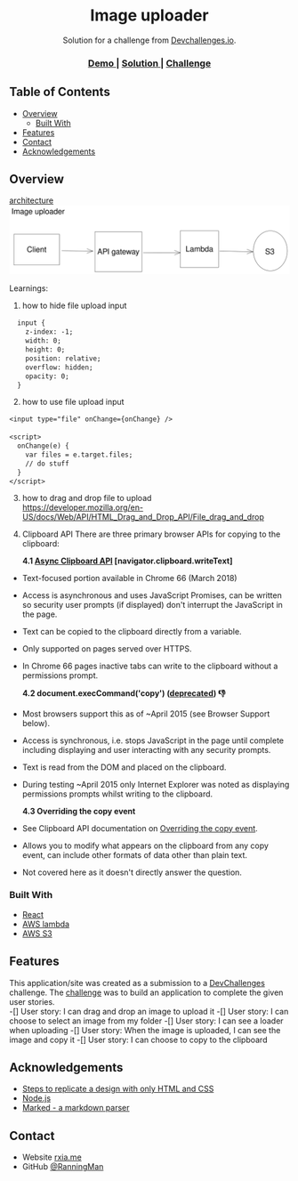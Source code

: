 <!-- Please update value in the {}  -->

<h1 align="center">Image uploader</h1>

<div align="center">
   Solution for a challenge from  <a href="http://devchallenges.io" target="_blank">Devchallenges.io</a>.
</div>

<div align="center">
  <h3>
    <a href="https://devchallenge-image-uploader.netlify.app/">
      Demo
    </a>
    <span> | </span>
    <a href="https://github.com/RanningMan/devchallenges/tree/main/image-uploader">
      Solution
    </a>
    <span> | </span>
    <a href="https://devchallenges.io/challenges/O2iGT9yBd6xZBrOcVirx">
      Challenge
    </a>
  </h3>
</div>

<!-- TABLE OF CONTENTS -->

## Table of Contents

- [Overview](#overview)
  - [Built With](#built-with)
- [Features](#features)
- [Contact](#contact)
- [Acknowledgements](#acknowledgements)

<!-- OVERVIEW -->

## Overview

[architecture](./architecture.svg)
<img src='./architecture.svg' alt='architecture' />

Learnings:

1. how to hide file upload input
```
  input {
    z-index: -1;
    width: 0;
    height: 0;
    position: relative;
    overflow: hidden;
    opacity: 0;
  }
```

2. how to use file upload input
```
<input type="file" onChange={onChange} />

<script>
  onChange(e) {
    var files = e.target.files;
    // do stuff
  }
</script>
```

3. how to drag and drop file to upload  
https://developer.mozilla.org/en-US/docs/Web/API/HTML_Drag_and_Drop_API/File_drag_and_drop 

4. Clipboard API
There are three primary browser APIs for copying to the clipboard:

    **4.1 [Async Clipboard API](https://www.w3.org/TR/clipboard-apis/#async-clipboard-api) [navigator.clipboard.writeText]**
  - Text-focused portion available in Chrome 66 (March 2018)
  - Access is asynchronous and uses JavaScript Promises, can be written so security user prompts (if displayed) don't interrupt the JavaScript in the page.
  - Text can be copied to the clipboard directly from a variable.
  - Only supported on pages served over HTTPS.
  - In Chrome 66 pages inactive tabs can write to the clipboard without a permissions prompt.

    **4.2 document.execCommand('copy') ([deprecated](https://developer.mozilla.org/docs/Web/API/Document/execCommand#browser_compatibility)) 👎**
  - Most browsers support this as of ~April 2015 (see Browser Support below).
  - Access is synchronous, i.e. stops JavaScript in the page until complete including displaying and user interacting with any security prompts.
  - Text is read from the DOM and placed on the clipboard.
  - During testing ~April 2015 only Internet Explorer was noted as displaying permissions prompts whilst writing to the clipboard.

    **4.3 Overriding the copy event**
  - See Clipboard API documentation on [Overriding the copy event](https://w3c.github.io/clipboard-apis/#override-copy).
  - Allows you to modify what appears on the clipboard from any copy event, can include other formats of data other than plain text.
  - Not covered here as it doesn't directly answer the question.

### Built With

<!-- This section should list any major frameworks that you built your project using. Here are a few examples.-->

- [React](https://reactjs.org/)
- [AWS lambda](https://aws.amazon.com/lambda/)
- [AWS S3](https://aws.amazon.com/s3/)

## Features

<!-- List the features of your application or follow the template. Don't share the figma file here :) -->

This application/site was created as a submission to a [DevChallenges](https://devchallenges.io/challenges) challenge. The [challenge](https://devchallenges.io/challenges/O2iGT9yBd6xZBrOcVirx) was to build an application to complete the given user stories.  
-[] User story: I can drag and drop an image to upload it
-[] User story: I can choose to select an image from my folder
-[] User story: I can see a loader when uploading
-[] User story: When the image is uploaded, I can see the image and copy it
-[] User story: I can choose to copy to the clipboard  

## Acknowledgements

<!-- This section should list any articles or add-ons/plugins that helps you to complete the project. This is optional but it will help you in the future. For example -->

- [Steps to replicate a design with only HTML and CSS](https://devchallenges-blogs.web.app/how-to-replicate-design/)
- [Node.js](https://nodejs.org/)
- [Marked - a markdown parser](https://github.com/chjj/marked)

## Contact

- Website [rxia.me](https://rxia.me)
- GitHub [@RanningMan](https://github.com/ranningman)
